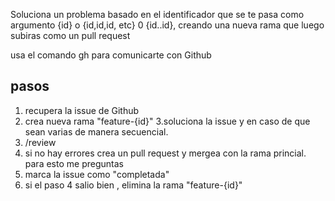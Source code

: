 Soluciona un problema basado en el identificador que se te pasa como argumento {id} o {id,id,id, etc} 0 {id..id}, creando una nueva rama que luego subiras como un pull request

usa el comando gh para comunicarte con Github
 ## pasos
 1. recupera la issue de Github
 2. crea nueva rama "feature-{id}"
 3.soluciona la issue y en caso de que sean varias de manera secuencial.
 4. /review
 5. si no hay errores  crea un pull request y mergea con la rama princial. para esto me preguntas
 6. marca la issue como "completada"
 7. si el paso 4 salio bien , elimina la rama "feature-{id}"